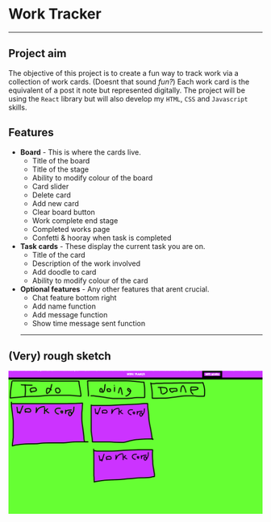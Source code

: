 # Work Tracker
-------
## Project aim
The objective of this project is to create a fun way to track work via a collection of work cards. (Doesnt that sound *fun?*) Each work card is the equivalent of a post it note but represented digitally. The project will be using the `React` library but will also develop my `HTML`, `CSS` and `Javascript` skills.

## Features
* **Board** - This is where the cards live. 
    - Title of the board
    - Title of the stage
    - Ability to modify colour of the board
    - Card slider 
    - Delete card 
    - Add new card 
    - Clear board button
    - Work complete end stage
    - Completed works page
    - Confetti & hooray when task is completed
* **Task cards** - These display the current task you are on.  
    - Title of the card
    - Description of the work involved
    - Add doodle to card
    - Ability to modify colour of the card
* **Optional features** - Any other features that arent crucial.
    - Chat feature bottom right
    - Add name function
    - Add message function
    - Show time message sent function 
    -------
    
## (Very) rough sketch
![image](BasicSketch.png)



